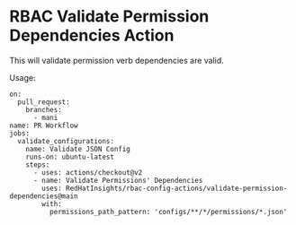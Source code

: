 # RBAC Validate Permission Dependencies Action
This will validate permission verb dependencies are valid.

Usage:
```
on:
  pull_request:
    branches:
      - mani
name: PR Workflow
jobs:
  validate_configurations:
    name: Validate JSON Config
    runs-on: ubuntu-latest
    steps:
      - uses: actions/checkout@v2
      - name: Validate Permissions' Dependencies
        uses: RedHatInsights/rbac-config-actions/validate-permission-dependencies@main
        with:
          permissions_path_pattern: 'configs/**/*/permissions/*.json'
```